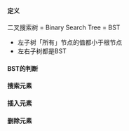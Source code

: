 #### 定义

二叉搜索树 = Binary Search Tree = BST

- 左子树「所有」节点的值都小于根节点
- 左右子树都是BST

#### BST的判断

#### 搜索元素

#### 插入元素

#### 删除元素


